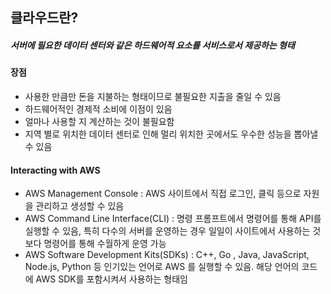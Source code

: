 ## 클라우드란? 

##### 서버에 필요한 데이터 센터와 같은 하드웨어적 요소를 서비스로서 제공하는 형태



#### 장점

* 사용한 만큼만 돈을 지불하는 형태이므로 불필요한 지출을 줄일 수 있음
* 하드웨어적인 경제적 소비에 이점이 있음
* 얼마나 사용할 지 계산하는 것이 불필요함
* 지역 별로 위치한 데이터 센터로 인해 멀리 위치한 곳에서도 우수한 성능을 뽑아낼 수 있음

#### Interacting with AWS

* AWS Management Console : AWS 사이트에서 직접 로그인, 클릭 등으로 자원을 관리하고 생성할 수 있음
* AWS Command Line Interface(CLI) : 명령 프롬프트에서 명령어를 통해 API를 실행할 수 있음, 특히 다수의 서버를 운영하는 경우 일일이 사이트에서 사용하는 것보다 명령어를 통해 수월하게 운영 가능
* AWS Software Development Kits(SDKs) : C++, Go , Java, JavaScript, Node.js, Python 등 인기있는 언어로 AWS 를 실행할 수 있음. 해당 언어의 코드에 AWS SDK를 포함시켜서 사용하는 형태임
